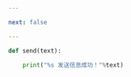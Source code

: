 ```yaml
---

next: false

---
```




<BlogInfo id="746"/>

```python
def send(text):

    print("%s 发送信息成功！"%text)
```



<ActionBox />
